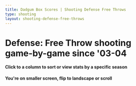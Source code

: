 ```yaml
---
title: Dadgum Box Scores | Shooting Defense Free Throws
type: shooting
layout: shooting-defense-free-throws
---
```


# Defense: Free Throw shooting game-by-game since '03-04

<h4 class="jalek" >Click to a column to sort or view stats by a specific season</h4> 

<h4 class="d-sm-none">You're on smaller screen, flip to landscape or scroll</h4>
